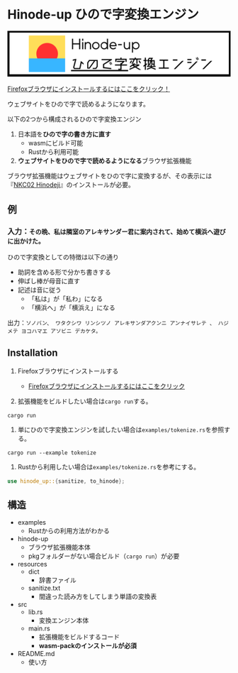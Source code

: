 # Hinode-up ひので字変換エンジン

![Hinode-up　ひので字変換エンジン](bar.png)

[Firefoxブラウザにインストールするにはここをクリック！](https://github.com/kemoshumai/hinode-up/releases/latest/download/c134cdeb98c14184bc2e-1.2.xpi)

ウェブサイトをひので字で読めるようになります。

以下の2つから構成されるひので字変換エンジン

1. 日本語を**ひので字の書き方に直す**
    - wasmにビルド可能
    - Rustから利用可能
1. **ウェブサイトをひので字で読めるようになる**ブラウザ拡張機能

ブラウザ拡張機能はウェブサイトをひので字に変換するが、その表示には『[NKC02 Hinodeji](https://umihotaru.work/)』のインストールが必要。

## 例

### 入力：`その晩、私は隣室のアレキサンダー君に案内されて、始めて横浜へ遊びに出かけた。`

ひので字変換としての特徴は以下の通り
- 助詞を含める形で分かち書きする
- 伸ばし棒が母音に直す
- 記述は音に従う
    - 「私は」が「私わ」になる
    - 「横浜へ」が「横浜え」になる

出力：`ソノバン、 ワタクシワ リンシツノ アレキサンダアクンニ アンナイサレテ 、 ハジメテ ヨコハマエ アソビニ デカケタ。`

## Installation

1. Firefoxブラウザにインストールする

    - [Firefoxブラウザにインストールするにはここをクリック](https://github.com/kemoshumai/hinode-up/releases/latest/download/c134cdeb98c14184bc2e-1.2.xpi)

1. 拡張機能をビルドしたい場合は`cargo run`する。
```shell
cargo run 
```

1. 単にひので字変換エンジンを試したい場合は`examples/tokenize.rs`を参照する。
```shell
cargo run --example tokenize
```

1. Rustから利用したい場合は`examples/tokenize.rs`を参考にする。
```Rust
use hinode_up::{sanitize, to_hinode};
```


## 構造
- examples
    - Rustからの利用方法がわかる
- hinode-up
    - ブラウザ拡張機能本体
    - pkgフォルダーがない場合ビルド（`cargo run`）が必要
- resources
    - dict
        - 辞書ファイル
    - sanitize.txt
        - 間違った読み方をしてしまう単語の変換表
- src
    - lib.rs
        - 変換エンジン本体
    - main.rs
        - 拡張機能をビルドするコード
        - **wasm-packのインストールが必須**
- README.md
    - 使い方